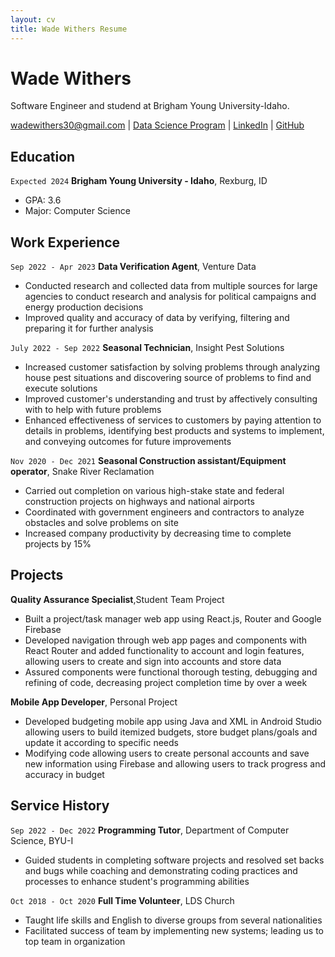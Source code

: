 ```yaml
---
layout: cv
title: Wade Withers Resume
---
```

# Wade Withers
Software Engineer and studend at Brigham Young University-Idaho.

<div id="webaddress">
<a href="wadewithers30@gmail.com">wadewithers30@gmail.com</a>
| <a href="https://byuidatascience.github.io/development.html">Data Science Program</a>
| <a href="https://www.linkedin.com/in/wade-withers/">LinkedIn</a>
| <a href="https://github.com/withersw">GitHub</a>
</div>

<!-- https://www.monique.tech/the-art-of-markdown -->

## Education

`Expected 2024`
**Brigham Young University - Idaho**, Rexburg, ID

- GPA: 3.6
- Major: Computer Science

## Work Experience

`Sep 2022 - Apr 2023`
**Data Verification Agent**, Venture Data

- Conducted research and collected data from multiple sources for large agencies to conduct research and analysis for
  political campaigns and energy production decisions
- Improved quality and accuracy of data by verifying, filtering and preparing it for further analysis

`July 2022 - Sep 2022`
**Seasonal Technician**, Insight Pest Solutions

- Increased customer satisfaction by solving problems through analyzing house pest situations and discovering source of
  problems to find and execute solutions
- Improved customer's understanding and trust by affectively consulting with to help with future problems
- Enhanced effectiveness of services to customers by paying attention to details in problems, identifying best products
  and systems to implement, and conveying outcomes for future improvements

`Nov 2020 - Dec 2021`
**Seasonal Construction assistant/Equipment operator**, Snake River Reclamation

- Carried out completion on various high-stake state and federal construction projects on highways and national airports
- Coordinated with government engineers and contractors to analyze obstacles and solve problems on site
- Increased company productivity by decreasing time to complete projects by 15%

## Projects

**Quality Assurance Specialist**,Student Team Project

- Built a project/task manager web app using React.js, Router and Google Firebase
- Developed navigation through web app pages and components with React Router and added functionality to account
  and login features, allowing users to create and sign into accounts and store data
- Assured components were functional thorough testing, debugging and refining of code, decreasing project completion
  time by over a week

**Mobile App Developer**, Personal Project

- Developed budgeting mobile app using Java and XML in Android Studio allowing users to build itemized budgets,
  store budget plans/goals and update it according to specific needs
- Modifying code allowing users to create personal accounts and save new information using Firebase and allowing
  users to track progress and accuracy in budget

## Service History

`Sep 2022 - Dec 2022`
**Programming Tutor**, Department of Computer Science, BYU-I

- Guided students in completing software projects and resolved set backs and bugs while coaching and demonstrating
  coding practices and processes to enhance student's programming abilities

`Oct 2018 - Oct 2020`
**Full Time Volunteer**, LDS Church

- Taught life skills and English to diverse groups from several nationalities
- Facilitated success of team by implementing new systems; leading us to top team in organization


<!-- ### Footer

Last updated: May 2013 -->


